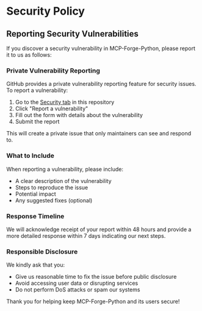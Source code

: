 # Security Policy

## Reporting Security Vulnerabilities

If you discover a security vulnerability in MCP-Forge-Python, please report it to us as follows:

### Private Vulnerability Reporting

GitHub provides a private vulnerability reporting feature for security issues. To report a vulnerability:

1. Go to the [Security tab](https://github.com/bercianor/mcp-forge-python/security) in this repository
2. Click "Report a vulnerability"
3. Fill out the form with details about the vulnerability
4. Submit the report

This will create a private issue that only maintainers can see and respond to.

### What to Include

When reporting a vulnerability, please include:

- A clear description of the vulnerability
- Steps to reproduce the issue
- Potential impact
- Any suggested fixes (optional)

### Response Timeline

We will acknowledge receipt of your report within 48 hours and provide a more detailed response within 7 days indicating our next steps.

### Responsible Disclosure

We kindly ask that you:

- Give us reasonable time to fix the issue before public disclosure
- Avoid accessing user data or disrupting services
- Do not perform DoS attacks or spam our systems

Thank you for helping keep MCP-Forge-Python and its users secure!

